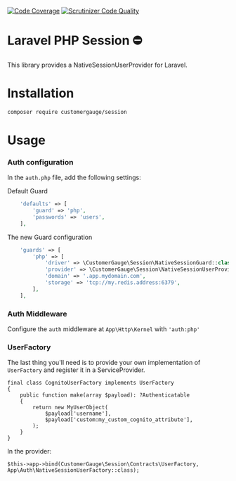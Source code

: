 [![Code Coverage](https://scrutinizer-ci.com/g/cgauge/laravel-php-session/badges/coverage.png?b=main)](https://scrutinizer-ci.com/g/cgauge/laravel-php-session/?branch=main)
[![Scrutinizer Code Quality](https://scrutinizer-ci.com/g/cgauge/laravel-php-session/badges/quality-score.png?b=main)](https://scrutinizer-ci.com/g/cgauge/laravel-php-session/?branch=main)

# Laravel PHP Session ⛔

This library provides a NativeSessionUserProvider for Laravel.

# Installation

```bash
composer require customergauge/session
```

# Usage

### Auth configuration

In the `auth.php` file, add the following settings:

Default Guard

```php
    'defaults' => [
        'guard' => 'php',
        'passwords' => 'users',
    ],
```

The new Guard configuration
```php
    'guards' => [
        'php' => [
            'driver' => \CustomerGauge\Session\NativeSessionGuard::class,
            'provider' => \CustomerGauge\Session\NativeSessionUserProvider::class,
            'domain' => '.app.mydomain.com',
            'storage' => 'tcp://my.redis.address:6379',
        ],
    ],
```

### Auth Middleware

Configure the `auth` middleware at `App\Http\Kernel` with `'auth:php'`

### UserFactory

The last thing you'll need is to provide your own implementation of `UserFactory` and register it in a ServiceProvider.

```
final class CognitoUserFactory implements UserFactory
{
    public function make(array $payload): ?Authenticatable
    {
        return new MyUserObject(
            $payload['username'],
            $payload['custom:my_custom_cognito_attribute'],
        );
    }
}
```

In the provider:
```
$this->app->bind(CustomerGauge\Session\Contracts\UserFactory, App\Auth\NativeSessionUserFactory::class);
```